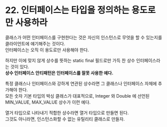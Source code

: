 # 22. 인터페이스는 타입을 정의하는 용도로만 사용하라

클래스가 어떤 인터페이스를 구현한다는 것은 자신의 인스턴스로 무엇을 할 수 있는지를 클라이언트에 얘기해주는 것이다.  
인터페이스는 오직 이 용도로만 사용해야 한다.

하지만 이에 맞지 않게 상수를 뜻하는 static final 필드로만 가득 찬 상수 인터페이스라는 것이 있다.  
**상수 인터페이스 안티패턴은 인터페이스를 잘못 사용한 예다.**

특정 클래스나 인터페이스와 강하게 연관된 상수라면 그 클래스나 인터페이스 자체에 추가해야 한다.  
모든 숫자 기본 타입의 박싱 클래스가 대표적으로, Integer 와 Double 에 선언된 MIN_VALUE, MAX_VALUE 상수가 이런 예다.

열거 타입으로 나타내기 적합한 상수라면 열거 타입으로 만들면 된다.  
그것도 아니라면, 인스턴스화할 수 없는 유틸리티 클래스로 만들자.